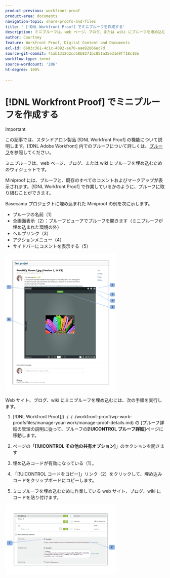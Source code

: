 ```yaml
---
product-previous: workfront-proof
product-area: documents
navigation-topic: share-proofs-and-files
title: ' [!DNL Workfront Proof] でミニプルーフを作成する'
description: ミニプルーフは、web ページ、ブログ、または wiki にプルーフを埋め込むためのウィジェットです。
author: Courtney
feature: Workfront Proof, Digital Content and Documents
exl-id: 6603c361-4c1c-4092-ae70-aae92866ec7d
source-git-commit: 41ab1312d2ccb8b8271bc851a35e31e9ff18c16b
workflow-type: tm+mt
source-wordcount: '206'
ht-degree: 100%

---
```


# [!DNL Workfront Proof] でミニプルーフを作成する

>[!IMPORTANT]
>
>この記事では、スタンドアロン製品 [!DNL Workfront Proof] の機能について説明します。[!DNL Adobe Workfront] 内でのプルーフについて詳しくは、[プルーフ](../../../review-and-approve-work/proofing/proofing.md)を参照してください。

ミニプルーフは、web ページ、ブログ、または wiki にプルーフを埋め込むためのウィジェットです。

Miniproof には、プルーフと、既存のすべてのコメントおよびマークアップが表示されます。[!DNL Workfront Proof] で作業しているかのように、プルーフに取り組むことができます。

Basecamp プロジェクトに埋め込まれた Miniproof の例を次に示します。

* プルーフの名前（1）
* 全画面表示（2）：プルーフビューアでプルーフを開きます（ミニプルーフが埋め込まれた環境の外）
* ヘルプリンク（3）
* アクションメニュー（4）
* サイドバーにコメントを表示する（5）

![Basecamp_miniproof.png](assets/basecamp-miniproof-350x435.png)

Web サイト、ブログ、wiki にミニプルーフを埋め込むには、次の手順を実行します。

1.  [!DNL Workfront Proof]](../../../workfront-proof/wp-work-proofsfiles/manage-your-work/manage-proof-details.md) の [プルーフ詳細の管理の説明に従って、プルーフの&#x200B;**[!UICONTROL プルーフ詳細]**&#x200B;ページに移動します。

1. ページの「**[!UICONTROL その他の共有オプション]**」のセクションを開きます
1. 埋め込みコードが有効になっている（1）。
1. 「[!UICONTROL コードをコピー]」リンク（2）をクリックして、埋め込みコードをクリップボードにコピーします。
1. ミニプルーフを埋め込むために作業している web サイト、ブログ、wiki にコードを貼り付けます。

![[!DNL Embed_code].png](assets/embed-code-350x218.png)
